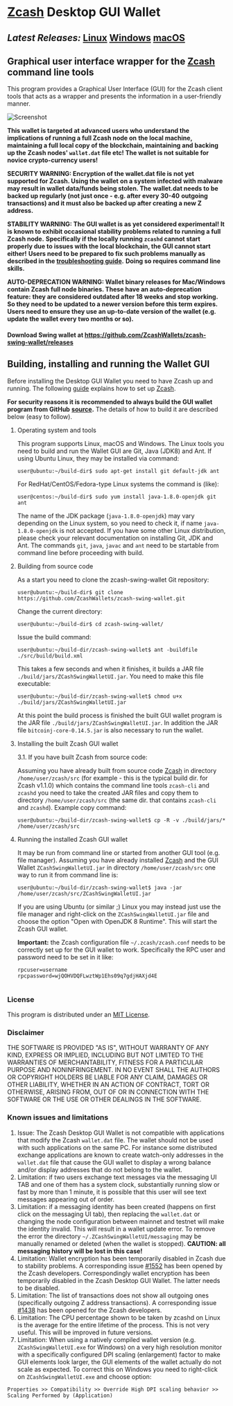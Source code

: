 # [Zcash](https://z.cash/) Desktop GUI Wallet

## *Latest Releases:* **[Linux](https://github.com/ZcashWallets/zcash-swing-wallet/releases/tag/v1.1.1) [Windows](https://github.com/ZcashWallets/zcash-swing-wallet/releases/tag/v1.1.5)  [macOS](https://github.com/ZcashWallets/zcash-swing-wallet/releases/tag/v1.1.6)**

## Graphical user interface wrapper for the [Zcash](https://z.cash/) command line tools

This program provides a Graphical User Interface (GUI) for the Zcash client tools that acts as a wrapper and 
presents the information in a user-friendly manner.

![Screenshot](https://github.com/ZcashWallets/zcash-swing-wallet/raw/master/docs/zcash-wallet-win.png "Main Window")

**This wallet is targeted at advanced users who understand the implications of running a full Zcash node on**
**the local machine, maintaining a full local copy of the blockchain, maintaining and backing up the**
**Zcash nodes' `wallet.dat` file etc! The wallet is not suitable for novice crypto-currency users!**

**SECURITY WARNING: Encryption of the wallet.dat file is not yet supported for Zcash. Using the wallet** 
**on a system infected with malware may result in wallet data/funds being stolen. The**
**wallet.dat needs to be backed up regularly (not just once - e.g. after every 30-40**
**outgoing transactions) and it must also be backed up after creating a new Z address.**

**STABILITY WARNING: The GUI wallet is as yet considered experimental! It is known to exhibit occasional stability problems related to running a full Zcash node.**
**Specifically if the locally running `zcashd` cannot start properly due to issues with the local blockchain, the GUI cannot start either!**
**Users need to be prepared to fix such problems manually as described in the [troubleshooting guide](docs/TroubleshootingGuide.md).**
**Doing so requires command line skills.**

**AUTO-DEPRECATION WARNING: Wallet binary releases for Mac/Windows contain Zcash full node binaries. These have an auto-deprecation feature:**
**they are considered outdated after 18 weeks and stop working. So they need to be updated to a newer version before this term expires.**
**Users need to ensure they use an up-to-date version of the wallet (e.g. update the wallet every two months or so).**

#### Download Swing wallet at https://github.com/ZcashWallets/zcash-swing-wallet/releases

## Building, installing and running the Wallet GUI

Before installing the Desktop GUI Wallet you need to have Zcash up and running. The following 
[guide](https://github.com/zcash/zcash/blob/master/README.md) 
explains how to set up [Zcash](https://z.cash/). 

**For security reasons it is recommended to always build the GUI wallet program from GitHub**
**[source](https://github.com/ZcashWallets/zcash-swing-wallet/archive/master.zip).**
The details of how to build it are described below (easy to follow). 


1. Operating system and tools

   This program supports Linux, macOS and Windows.
   The Linux tools you need to build and run the Wallet GUI are Git, Java (JDK8) and
   Ant. If using Ubuntu Linux, they may be installed via command: 
   ```
   user@ubuntu:~/build-dir$ sudo apt-get install git default-jdk ant
   ``` 
   For RedHat/CentOS/Fedora-type Linux systems the command is (like):
   ```
   user@centos:~/build-dir$ sudo yum install java-1.8.0-openjdk git ant 
   ```
   The name of the JDK package (`java-1.8.0-openjdk`) may vary depending on the Linux system, so you need to
   check it, if name `java-1.8.0-openjdk` is not accepted.
   If you have some other Linux distribution, please check your relevant documentation on installing Git, 
   JDK and Ant. The commands `git`, `java`, `javac` and `ant` need to be startable from command line 
   before proceeding with build.

2. Building from source code

   As a start you need to clone the zcash-swing-wallet Git repository:
   ```
   user@ubuntu:~/build-dir$ git clone https://github.com/ZcashWallets/zcash-swing-wallet.git
   ```
   Change the current directory:
   ```
   user@ubuntu:~/build-dir$ cd zcash-swing-wallet/
   ```
   Issue the build command:
   ```
   user@ubuntu:~/build-dir/zcash-swing-wallet$ ant -buildfile ./src/build/build.xml
   ```
   This takes a few seconds and when it finishes, it builds a JAR file `./build/jars/ZCashSwingWalletUI.jar`. 
   You need to make this file executable:
   ```
   user@ubuntu:~/build-dir/zcash-swing-wallet$ chmod u+x ./build/jars/ZCashSwingWalletUI.jar
   ```
   At this point the build process is finished the built GUI wallet program is the JAR 
   file `./build/jars/ZCashSwingWalletUI.jar`. In addition the JAR file 
   `bitcoinj-core-0.14.5.jar` is also necessary to run the wallet. 

3. Installing the built Zcash GUI wallet

   3.1. If you have built Zcash from source code:

     Assuming you have already built from source code [Zcash](https://z.cash/) in directory `/home/user/zcash/src` (for example - this is the typical build dir. for Zcash v1.1.0) which contains the command line tools `zcash-cli` and `zcashd` you need to take the created JAR files and copy them to directory `/home/user/zcash/src` (the same dir. that contains `zcash-cli` and `zcashd`). Example copy command:
      ```
      user@ubuntu:~/build-dir/zcash-swing-wallet$ cp -R -v ./build/jars/* /home/user/zcash/src    
      ```

4. Running the installed Zcash GUI wallet

   It may be run from command line or started from another GUI tool (e.g. file manager). 
   Assuming you have already installed [Zcash](https://z.cash/) and the GUI Wallet `ZCashSwingWalletUI.jar` in 
   directory `/home/user/zcash/src` one way to run it from command line is:
   ```
   user@ubuntu:~/build-dir/zcash-swing-wallet$ java -jar /home/user/zcash/src/ZCashSwingWalletUI.jar
   ```
   If you are using Ubuntu (or similar ;) Linux you may instead just use the file manager and 
   right-click on the `ZCashSwingWalletUI.jar` file and choose the option "Open with OpenJDK 8 Runtime". 
   This will start the Zcash GUI wallet.
   
   **Important:** the Zcash configuration file `~/.zcash/zcash.conf` needs to be correctly set up for the GUI
   wallet to work. Specifically the RPC user and password need to be set in it like:
   ```
   rpcuser=username
   rpcpassword=wjQOHVDQFLwztWp1Ehs09q7gdjHAXjd4E
    
   ``` 


### License
This program is distributed under an [MIT License](https://github.com/ZcashWallets/zcash-swing-wallet/raw/master/LICENSE).

### Disclaimer

THE SOFTWARE IS PROVIDED "AS IS", WITHOUT WARRANTY OF ANY KIND, EXPRESS OR
IMPLIED, INCLUDING BUT NOT LIMITED TO THE WARRANTIES OF MERCHANTABILITY,
FITNESS FOR A PARTICULAR PURPOSE AND NONINFRINGEMENT. IN NO EVENT SHALL THE
AUTHORS OR COPYRIGHT HOLDERS BE LIABLE FOR ANY CLAIM, DAMAGES OR OTHER
LIABILITY, WHETHER IN AN ACTION OF CONTRACT, TORT OR OTHERWISE, ARISING FROM,
OUT OF OR IN CONNECTION WITH THE SOFTWARE OR THE USE OR OTHER DEALINGS IN THE
SOFTWARE.

### Known issues and limitations

1. Issue: The Zcash Desktop GUI Wallet is not compatible with applications that modify the Zcash `wallet.dat` file. The wallet should not be used
with such applications on the same PC. For instance some distributed exchange applications are known to create watch-only addresses in the
`wallet.dat` file that cause the GUI wallet to display a wrong balance and/or display addresses that do not belong to the wallet. 
1. Limitation: if two users exchange text messages via the messaging UI TAB and one of them has a system clock, substantially running slow or fast by more than 1 minute, it is possible that this user will see text messages appearing out of order. 
1. Limitation: if a messaging identity has been created (happens on first click on the messaging UI tab), then replacing the `wallet.dat` or changing the node configuration between mainnet and testnet will make the identity invalid. This will result in a wallet update error. To remove the error the directory `~/.ZCashSwingWalletUI/messaging` may be manually renamed or deleted (when the wallet is stopped). **CAUTION: all messaging history will be lost in this case!**
1. Limitation: Wallet encryption has been temporarily disabled in Zcash due to stability problems. A corresponding issue 
[#1552](https://github.com/zcash/zcash/issues/1552) has been opened by the Zcash developers. Correspondingly
wallet encryption has been temporarily disabled in the Zcash Desktop GUI Wallet.
The latter needs to be disabled. 
1. Limitation: The list of transactions does not show all outgoing ones (specifically outgoing Z address 
transactions). A corresponding issue [#1438](https://github.com/zcash/zcash/issues/1438) has been opened 
for the Zcash developers. 
1. Limitation: The CPU percentage shown to be taken by zcashd on Linux is the average for the entire lifetime 
of the process. This is not very useful. This will be improved in future versions.
1. Limitation: When using a natively compiled wallet version (e.g. `ZCashSwingWalletUI.exe` for Windows) on a 
very high resolution monitor with a specifically configured DPI scaling (enlargement) factor to make GUI 
elements look larger, the GUI elements of the wallet actually do not scale as expected. To correct this on
Windows you need to right-click on `ZCashSwingWalletUI.exe` and choose option:
```
Properties >> Compatibility >> Override High DPI scaling behavior >> Scaling Performed by (Application)
```
